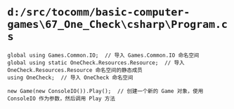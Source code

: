 # `d:/src/tocomm/basic-computer-games\67_One_Check\csharp\Program.cs`

```
global using Games.Common.IO;  // 导入 Games.Common.IO 命名空间
global using static OneCheck.Resources.Resource;  // 导入 OneCheck.Resources.Resource 命名空间的静态成员
using OneCheck;  // 导入 OneCheck 命名空间

new Game(new ConsoleIO()).Play();  // 创建一个新的 Game 对象，使用 ConsoleIO 作为参数，然后调用 Play 方法
```